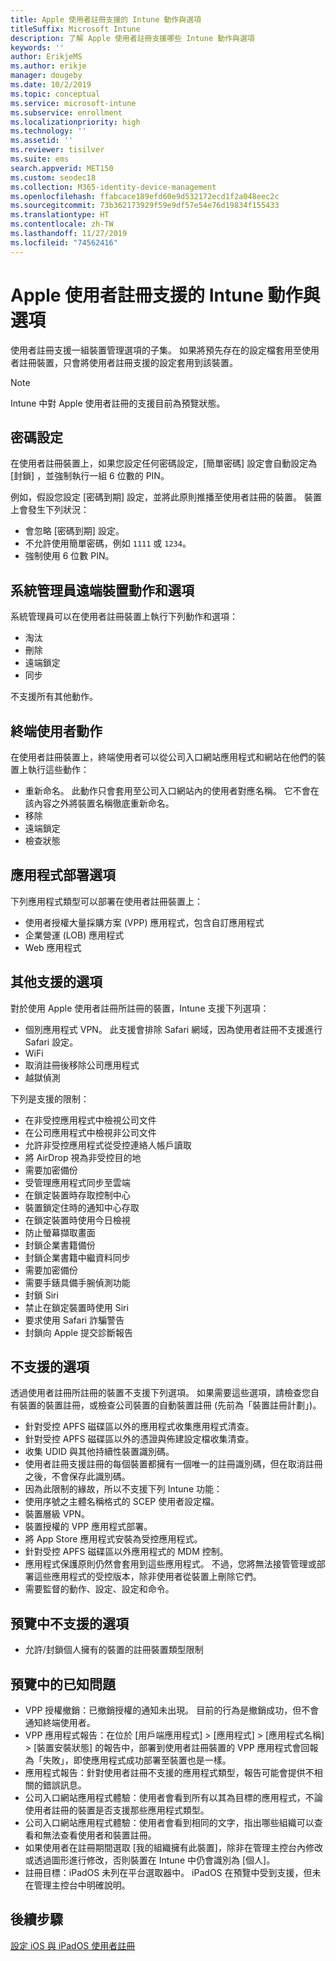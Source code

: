 ```yaml
---
title: Apple 使用者註冊支援的 Intune 動作與選項
titleSuffix: Microsoft Intune
description: 了解 Apple 使用者註冊支援哪些 Intune 動作與選項
keywords: ''
author: ErikjeMS
ms.author: erikje
manager: dougeby
ms.date: 10/2/2019
ms.topic: conceptual
ms.service: microsoft-intune
ms.subservice: enrollment
ms.localizationpriority: high
ms.technology: ''
ms.assetid: ''
ms.reviewer: tisilver
ms.suite: ems
search.appverid: MET150
ms.custom: seodec18
ms.collection: M365-identity-device-management
ms.openlocfilehash: ffabcace189efd60e9d532172ecd1f2a048eec2c
ms.sourcegitcommit: 73b362173929f59e9df57e54e76d19834f155433
ms.translationtype: HT
ms.contentlocale: zh-TW
ms.lasthandoff: 11/27/2019
ms.locfileid: "74562416"
---
```

# <a name="intune-actions-and-options-supported-with-apple-user-enrollment"></a>Apple 使用者註冊支援的 Intune 動作與選項

使用者註冊支援一組裝置管理選項的子集。 如果將預先存在的設定檔套用至使用者註冊裝置，只會將使用者註冊支援的設定套用到該裝置。

> [!NOTE]
> Intune 中對 Apple 使用者註冊的支援目前為預覽狀態。

## <a name="password-settings"></a>密碼設定

在使用者註冊裝置上，如果您設定任何密碼設定，[簡單密碼]  設定會自動設定為 [封鎖]  ，並強制執行一組 6 位數的 PIN。

例如，假設您設定 [密碼到期]  設定，並將此原則推播至使用者註冊的裝置。 裝置上會發生下列狀況：
- 會忽略 [密碼到期]  設定。
- 不允許使用簡單密碼，例如 `1111` 或 `1234`。
- 強制使用 6 位數 PIN。

## <a name="administrator-remote-device-actions-and-options"></a>系統管理員遠端裝置動作和選項
系統管理員可以在使用者註冊裝置上執行下列動作和選項：
- 淘汰
- 刪除
- 遠端鎖定
- 同步

不支援所有其他動作。

## <a name="end-user-actions"></a>終端使用者動作
在使用者註冊裝置上，終端使用者可以從公司入口網站應用程式和網站在他們的裝置上執行這些動作：
- 重新命名。 此動作只會套用至公司入口網站內的使用者對應名稱。 它不會在該內容之外將裝置名稱徹底重新命名。
- 移除
- 遠端鎖定
- 檢查狀態

## <a name="app-deployment-options"></a>應用程式部署選項
下列應用程式類型可以部署在使用者註冊裝置上：
- 使用者授權大量採購方案 (VPP) 應用程式，包含自訂應用程式
- 企業營運 (LOB) 應用程式
- Web 應用程式

## <a name="other-supported-options"></a>其他支援的選項

對於使用 Apple 使用者註冊所註冊的裝置，Intune 支援下列選項：
- 個別應用程式 VPN。 此支援會排除 Safari 網域，因為使用者註冊不支援進行 Safari 設定。
- WiFi 
- 取消註冊後移除公司應用程式
- 越獄偵測

下列是支援的限制：
- 在非受控應用程式中檢視公司文件
- 在公司應用程式中檢視非公司文件
- 允許非受控應用程式從受控連絡人帳戶讀取
- 將 AirDrop 視為非受控目的地
- 需要加密備份
- 受管理應用程式同步至雲端
- 在鎖定裝置時存取控制中心
- 裝置鎖定住時的通知中心存取
- 在鎖定裝置時使用今日檢視
- 防止螢幕擷取畫面
- 封鎖企業書籍備份
- 封鎖企業書籍中繼資料同步
- 需要加密備份
- 需要手錶具備手腕偵測功能
- 封鎖 Siri
- 禁止在鎖定裝置時使用 Siri
- 要求使用 Safari 詐騙警告
- 封鎖向 Apple 提交診斷報告


## <a name="options-not-supported"></a>不支援的選項
透過使用者註冊所註冊的裝置不支援下列選項。 如果需要這些選項，請檢查您自有裝置的裝置註冊，或檢查公司裝置的自動裝置註冊 (先前為「裝置註冊計劃」)。
- 針對受控 APFS 磁碟區以外的應用程式收集應用程式清查。
- 針對受控 APFS 磁碟區以外的憑證與佈建設定檔收集清查。
- 收集 UDID 與其他持續性裝置識別碼。
- 使用者註冊支援註冊的每個裝置都擁有一個唯一的註冊識別碼，但在取消註冊之後，不會保存此識別碼。
- 因為此限制的緣故，所以不支援下列 Intune 功能：
- 使用序號之主體名稱格式的 SCEP 使用者設定檔。
- 裝置層級 VPN。
- 裝置授權的 VPP 應用程式部署。
- 將 App Store 應用程式安裝為受控應用程式。
- 針對受控 APFS 磁碟區以外應用程式的 MDM 控制。
- 應用程式保護原則仍然會套用到這些應用程式。 不過，您將無法接管管理或部署這些應用程式的受控版本，除非使用者從裝置上刪除它們。
- 需要監督的動作、設定、設定和命令。 

## <a name="options-not-supported-in-preview"></a>預覽中不支援的選項
- 允許/封鎖個人擁有的裝置的註冊裝置類型限制 

## <a name="known-issues-in-preview"></a>預覽中的已知問題
- VPP 授權撤銷：已撤銷授權的通知未出現。 目前的行為是撤銷成功，但不會通知終端使用者。 
- VPP 應用程式報告：在位於 [用戶端應用程式] > [應用程式] > [應用程式名稱] > [裝置安裝狀態] 的報告中，部署到使用者註冊裝置的 VPP 應用程式會回報為「失敗」，即使應用程式成功部署至裝置也是一樣。 
- 應用程式報告：針對使用者註冊不支援的應用程式類型，報告可能會提供不相關的錯誤訊息。 
- 公司入口網站應用程式體驗：使用者會看到所有以其為目標的應用程式，不論使用者註冊的裝置是否支援那些應用程式類型。 
- 公司入口網站應用程式體驗：使用者會看到相同的文字，指出哪些組織可以查看和無法查看使用者和裝置註冊。
- 如果使用者在註冊期間選取 [我的組織擁有此裝置]，除非在管理主控台內修改或透過圖形進行修改，否則裝置在 Intune 中仍會識別為 [個人]。 
- 註冊目標：iPadOS 未列在平台選取器中。 iPadOS 在預覽中受到支援，但未在管理主控台中明確說明。 


## <a name="next-steps"></a>後續步驟

[設定 iOS 與 iPadOS 使用者註冊](ios-user-enrollment.md)
